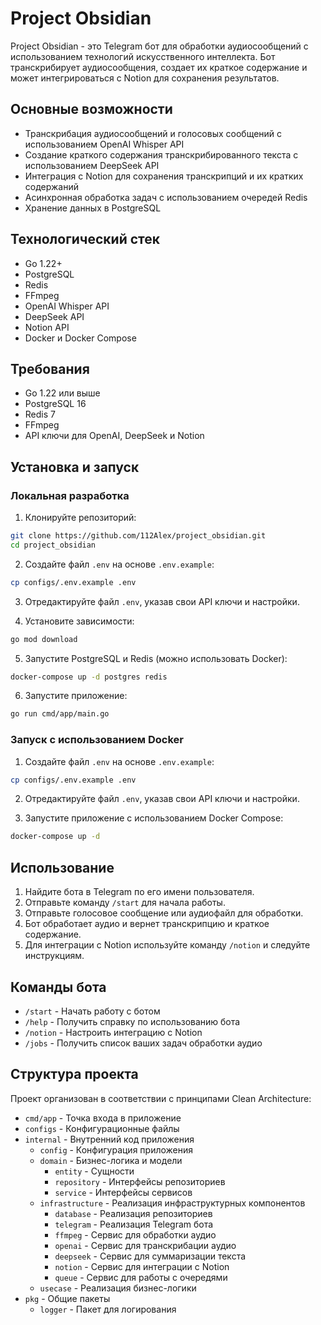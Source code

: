 # Project Obsidian

Project Obsidian - это Telegram бот для обработки аудиосообщений с использованием технологий искусственного интеллекта. Бот транскрибирует аудиосообщения, создает их краткое содержание и может интегрироваться с Notion для сохранения результатов.

## Основные возможности

- Транскрибация аудиосообщений и голосовых сообщений с использованием OpenAI Whisper API
- Создание краткого содержания транскрибированного текста с использованием DeepSeek API
- Интеграция с Notion для сохранения транскрипций и их кратких содержаний
- Асинхронная обработка задач с использованием очередей Redis
- Хранение данных в PostgreSQL

## Технологический стек

- Go 1.22+
- PostgreSQL
- Redis
- FFmpeg
- OpenAI Whisper API
- DeepSeek API
- Notion API
- Docker и Docker Compose

## Требования

- Go 1.22 или выше
- PostgreSQL 16
- Redis 7
- FFmpeg
- API ключи для OpenAI, DeepSeek и Notion

## Установка и запуск

### Локальная разработка

1. Клонируйте репозиторий:

```bash
git clone https://github.com/112Alex/project_obsidian.git
cd project_obsidian
```

2. Создайте файл `.env` на основе `.env.example`:

```bash
cp configs/.env.example .env
```

3. Отредактируйте файл `.env`, указав свои API ключи и настройки.

4. Установите зависимости:

```bash
go mod download
```

5. Запустите PostgreSQL и Redis (можно использовать Docker):

```bash
docker-compose up -d postgres redis
```

6. Запустите приложение:

```bash
go run cmd/app/main.go
```

### Запуск с использованием Docker

1. Создайте файл `.env` на основе `.env.example`:

```bash
cp configs/.env.example .env
```

2. Отредактируйте файл `.env`, указав свои API ключи и настройки.

3. Запустите приложение с использованием Docker Compose:

```bash
docker-compose up -d
```

## Использование

1. Найдите бота в Telegram по его имени пользователя.
2. Отправьте команду `/start` для начала работы.
3. Отправьте голосовое сообщение или аудиофайл для обработки.
4. Бот обработает аудио и вернет транскрипцию и краткое содержание.
5. Для интеграции с Notion используйте команду `/notion` и следуйте инструкциям.

## Команды бота

- `/start` - Начать работу с ботом
- `/help` - Получить справку по использованию бота
- `/notion` - Настроить интеграцию с Notion
- `/jobs` - Получить список ваших задач обработки аудио

## Структура проекта

Проект организован в соответствии с принципами Clean Architecture:

- `cmd/app` - Точка входа в приложение
- `configs` - Конфигурационные файлы
- `internal` - Внутренний код приложения
  - `config` - Конфигурация приложения
  - `domain` - Бизнес-логика и модели
    - `entity` - Сущности
    - `repository` - Интерфейсы репозиториев
    - `service` - Интерфейсы сервисов
  - `infrastructure` - Реализация инфраструктурных компонентов
    - `database` - Реализация репозиториев
    - `telegram` - Реализация Telegram бота
    - `ffmpeg` - Сервис для обработки аудио
    - `openai` - Сервис для транскрибации аудио
    - `deepseek` - Сервис для суммаризации текста
    - `notion` - Сервис для интеграции с Notion
    - `queue` - Сервис для работы с очередями
  - `usecase` - Реализация бизнес-логики
- `pkg` - Общие пакеты
  - `logger` - Пакет для логирования